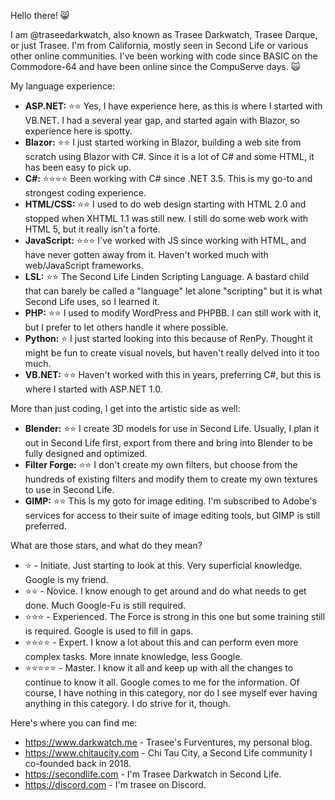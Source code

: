 Hello there! 😸

I am @traseedarkwatch, also known as Trasee Darkwatch, Trasee Darque, or just Trasee. I'm from California, mostly seen in Second Life or various other online communities. I've been working with code since BASIC on the Commodore-64 and have been online since the CompuServe days. 🙀

My language experience:
- **ASP.NET:** ⭐⭐ Yes, I have experience here, as this is where I started with VB.NET. I had a several year gap, and started again with Blazor, so experience here is spotty.
- **Blazor:** ⭐⭐ I just started working in Blazor, building a web site from scratch using Blazor with C#. Since it is a lot of C# and some HTML, it has been easy to pick up.
- **C#:** ⭐⭐⭐⭐ Been working with C# since .NET 3.5. This is my go-to and strongest coding experience.
- **HTML/CSS:** ⭐⭐ I used to do web design starting with HTML 2.0 and stopped when XHTML 1.1 was still new. I still do some web work with HTML 5, but it really isn't a forte.
- **JavaScript:** ⭐⭐⭐ I've worked with JS since working with HTML, and have never gotten away from it. Haven't worked much with web/JavaScript frameworks.
- **LSL:** ⭐⭐ The Second Life Linden Scripting Language. A bastard child that can barely be called a "language" let alone "scripting" but it is what Second Life uses, so I learned it.
- **PHP:** ⭐⭐ I used to modify WordPress and PHPBB. I can still work with it, but I prefer to let others handle it where possible.
- **Python:** ⭐ I just started looking into this because of RenPy. Thought it might be fun to create visual novels, but haven't really delved into it too much.
- **VB.NET:** ⭐⭐ Haven't worked with this in years, preferring C#, but this is where I started with ASP.NET 1.0.

More than just coding, I get into the artistic side as well:
- **Blender:** ⭐⭐ I create 3D models for use in Second Life. Usually, I plan it out in Second Life first, export from there and bring into Blender to be fully designed and optimized.
- **Filter Forge:** ⭐⭐ I don't create my own filters, but choose from the hundreds of existing filters and modify them to create my own textures to use in Second Life.
- **GIMP:** ⭐⭐ This is my goto for image editing. I'm subscribed to Adobe's services for access to their suite of image editing tools, but GIMP is still preferred.

What are those stars, and what do they mean?
- ⭐ - Initiate. Just starting to look at this. Very superficial knowledge. Google is my friend.
- ⭐⭐ - Novice. I know enough to get around and do what needs to get done. Much Google-Fu is still required.
- ⭐⭐⭐ - Experienced. The Force is strong in this one but some training still is required. Google is used to fill in gaps.
- ⭐⭐⭐⭐ - Expert. I know a lot about this and can perform even more complex tasks. More innate knowledge, less Google.
- ⭐⭐⭐⭐⭐ - Master. I know it all and keep up with all the changes to continue to know it all. Google comes to me for the information. Of course, I have nothing in this category, nor do I see myself ever having anything in this category. I do strive for it, though.

Here's where you can find me:
- https://www.darkwatch.me - Trasee's Furventures, my personal blog.
- https://www.chitaucity.com - Chi Tau City, a Second Life community I co-founded back in 2018.
- https://secondlife.com - I'm Trasee Darkwatch in Second Life.
- https://discord.com - I'm trasee on Discord.
